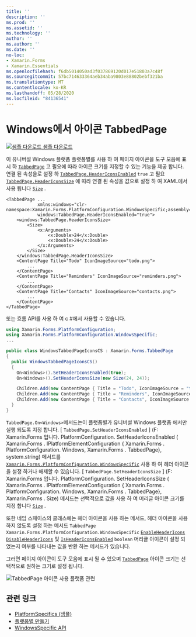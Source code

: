 ```yaml
---
title: ''
description: ''
ms.prod: ''
ms.assetid: ''
ms.technology: ''
author: ''
ms.author: ''
ms.date: ''
no-loc:
- Xamarin.Forms
- Xamarin.Essentials
ms.openlocfilehash: f6db5014050ad3f037869120d017e51803a7c48f
ms.sourcegitcommit: 57bc714633364aeb34aba9803e88802bebf321ba
ms.translationtype: MT
ms.contentlocale: ko-KR
ms.lasthandoff: 05/28/2020
ms.locfileid: "84136541"
---
```

# <a name="tabbedpage-icons-on-windows"></a>Windows에서 아이콘 TabbedPage

[![샘플 다운로드](~/media/shared/download.png) 샘플 다운로드](https://docs.microsoft.com/samples/xamarin/xamarin-forms-samples/userinterface-platformspecifics)

이 유니버설 Windows 플랫폼 플랫폼별를 사용 하 여 페이지 아이콘을 도구 모음에 표시 하 [`TabbedPage`](xref:Xamarin.Forms.TabbedPage) 고 필요에 따라 아이콘 크기를 지정할 수 있는 기능을 제공 합니다. 연결 된 속성을로 설정 하 [`TabbedPage.HeaderIconsEnabled`](xref:Xamarin.Forms.PlatformConfiguration.WindowsSpecific.TabbedPage.HeaderIconsEnabledProperty) `true` 고 필요 [`TabbedPage.HeaderIconsSize`](xref:Xamarin.Forms.PlatformConfiguration.WindowsSpecific.TabbedPage.HeaderIconsSizeProperty) 에 따라 연결 된 속성을 값으로 설정 하 여 XAML에서 사용 됩니다 [`Size`](xref:Xamarin.Forms.Size) .

```xaml
<TabbedPage ...
            xmlns:windows="clr-namespace:Xamarin.Forms.PlatformConfiguration.WindowsSpecific;assembly=Xamarin.Forms.Core"
            windows:TabbedPage.HeaderIconsEnabled="true">
    <windows:TabbedPage.HeaderIconsSize>
        <Size>
            <x:Arguments>
                <x:Double>24</x:Double>
                <x:Double>24</x:Double>
            </x:Arguments>
        </Size>
    </windows:TabbedPage.HeaderIconsSize>
    <ContentPage Title="Todo" IconImageSource="todo.png">
        ...
    </ContentPage>
    <ContentPage Title="Reminders" IconImageSource="reminders.png">
        ...
    </ContentPage>
    <ContentPage Title="Contacts" IconImageSource="contacts.png">
        ...
    </ContentPage>
</TabbedPage>
```

또는 흐름 API를 사용 하 여 c #에서 사용할 수 있습니다.

```csharp
using Xamarin.Forms.PlatformConfiguration;
using Xamarin.Forms.PlatformConfiguration.WindowsSpecific;
...

public class WindowsTabbedPageIconsCS : Xamarin.Forms.TabbedPage
{
  public WindowsTabbedPageIconsCS()
  {
    On<Windows>().SetHeaderIconsEnabled(true);
    On<Windows>().SetHeaderIconsSize(new Size(24, 24));

    Children.Add(new ContentPage { Title = "Todo", IconImageSource = "todo.png" });
    Children.Add(new ContentPage { Title = "Reminders", IconImageSource = "reminders.png" });
    Children.Add(new ContentPage { Title = "Contacts", IconImageSource = "contacts.png" });
  }
}
```

`TabbedPage.On<Windows>`메서드는이 플랫폼별가 유니버설 Windows 플랫폼 에서만 실행 되도록 지정 합니다. [ `TabbedPage.SetHeaderIconsEnabled` ] (F: Xamarin.Forms 입니다. PlatformConfiguration. SetHeaderIconsEnabled ( Xamarin.Forms . IPlatformElementConfiguration { Xamarin.Forms . PlatformConfiguration. Windows, Xamarin.Forms . TabbedPage}, system.string) 메서드를 [`Xamarin.Forms.PlatformConfiguration.WindowsSpecific`](xref:Xamarin.Forms.PlatformConfiguration.WindowsSpecific) 사용 하 여 헤더 아이콘을 설정 하거나 해제할 수 있습니다. [ `TabbedPage.SetHeaderIconsSize` ] (F: Xamarin.Forms 입니다. PlatformConfiguration. SetHeaderIconsSize ( Xamarin.Forms . IPlatformElementConfiguration { Xamarin.Forms . PlatformConfiguration. Windows, Xamarin.Forms . TabbedPage}, Xamarin.Forms . Size) 메서드는 선택적으로 값을 사용 하 여 머리글 아이콘 크기를 지정 합니다 [`Size`](xref:Xamarin.Forms.Size) .

또한 네임 스페이스의 클래스에는 헤더 아이콘을 사용 하는 메서드, 헤더 아이콘을 사용 하지 않도록 설정 하는 메서드 `TabbedPage` `Xamarin.Forms.PlatformConfiguration.WindowsSpecific` [`EnableHeaderIcons`](xref:Xamarin.Forms.PlatformConfiguration.WindowsSpecific.TabbedPage.EnableHeaderIcons*) [`DisableHeaderIcons`](xref:Xamarin.Forms.PlatformConfiguration.WindowsSpecific.TabbedPage.DisableHeaderIcons*) 및 [`IsHeaderIconsEnabled`](xref:Xamarin.Forms.PlatformConfiguration.WindowsSpecific.TabbedPage.IsHeaderIconsEnabled*) `boolean` 머리글 아이콘이 설정 되었는지 여부를 나타내는 값을 반환 하는 메서드가 있습니다.

그러면 페이지 아이콘이 도구 모음에 표시 될 수 있으며 [`TabbedPage`](xref:Xamarin.Forms.TabbedPage) 아이콘 크기는 선택적으로 원하는 크기로 설정 됩니다.

![TabbedPage 아이콘 사용 플랫폼 관련](tabbedpage-icons-images/tabbedpage-icons.png "TabbedPage 아이콘 사용 플랫폼 관련")

## <a name="related-links"></a>관련 링크

- [PlatformSpecifics (샘플)](https://docs.microsoft.com/samples/xamarin/xamarin-forms-samples/userinterface-platformspecifics)
- [플랫폼별 만들기](~/xamarin-forms/platform/platform-specifics/index.md#creating-platform-specifics)
- [WindowsSpecific API](xref:Xamarin.Forms.PlatformConfiguration.WindowsSpecific)
